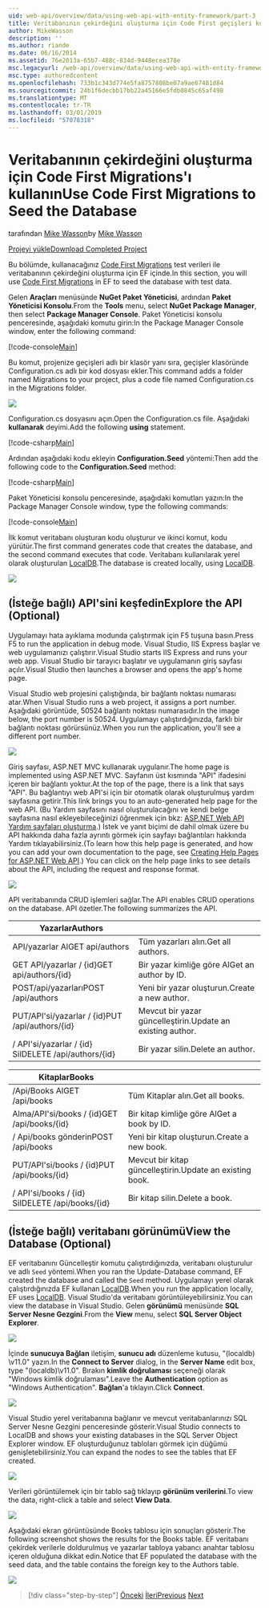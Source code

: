```yaml
---
uid: web-api/overview/data/using-web-api-with-entity-framework/part-3
title: Veritabanının çekirdeğini oluşturma için Code First geçişleri kullanın | Microsoft Docs
author: MikeWasson
description: ''
ms.author: riande
ms.date: 06/16/2014
ms.assetid: 76e2013a-65b7-488c-834d-9448ecea378e
msc.legacyurl: /web-api/overview/data/using-web-api-with-entity-framework/part-3
msc.type: authoredcontent
ms.openlocfilehash: 733b1c343d774e5fa8757808be07a9ae67481d84
ms.sourcegitcommit: 24b1f6decbb17bb22a45166e5fdb0845c65af498
ms.translationtype: MT
ms.contentlocale: tr-TR
ms.lasthandoff: 03/01/2019
ms.locfileid: "57078318"
---
```

<a name="use-code-first-migrations-to-seed-the-database"></a><span data-ttu-id="504cb-102">Veritabanının çekirdeğini oluşturma için Code First Migrations'ı kullanın</span><span class="sxs-lookup"><span data-stu-id="504cb-102">Use Code First Migrations to Seed the Database</span></span>
====================
<span data-ttu-id="504cb-103">tarafından [Mike Wasson](https://github.com/MikeWasson)</span><span class="sxs-lookup"><span data-stu-id="504cb-103">by [Mike Wasson](https://github.com/MikeWasson)</span></span>

[<span data-ttu-id="504cb-104">Projeyi yükle</span><span class="sxs-lookup"><span data-stu-id="504cb-104">Download Completed Project</span></span>](https://github.com/MikeWasson/BookService)

<span data-ttu-id="504cb-105">Bu bölümde, kullanacağınız [Code First Migrations](https://msdn.microsoft.com/data/jj591621) test verileri ile veritabanının çekirdeğini oluşturma için EF içinde.</span><span class="sxs-lookup"><span data-stu-id="504cb-105">In this section, you will use [Code First Migrations](https://msdn.microsoft.com/data/jj591621) in EF to seed the database with test data.</span></span>

<span data-ttu-id="504cb-106">Gelen **Araçları** menüsünde **NuGet Paket Yöneticisi**, ardından **Paket Yöneticisi Konsolu**.</span><span class="sxs-lookup"><span data-stu-id="504cb-106">From the **Tools** menu, select **NuGet Package Manager**, then select **Package Manager Console**.</span></span> <span data-ttu-id="504cb-107">Paket Yöneticisi konsolu penceresinde, aşağıdaki komutu girin:</span><span class="sxs-lookup"><span data-stu-id="504cb-107">In the Package Manager Console window, enter the following command:</span></span>

[!code-console[Main](part-3/samples/sample1.cmd)]

<span data-ttu-id="504cb-108">Bu komut, projenize geçişleri adlı bir klasör yanı sıra, geçişler klasöründe Configuration.cs adlı bir kod dosyası ekler.</span><span class="sxs-lookup"><span data-stu-id="504cb-108">This command adds a folder named Migrations to your project, plus a code file named Configuration.cs in the Migrations folder.</span></span>

![](part-3/_static/image1.png)

<span data-ttu-id="504cb-109">Configuration.cs dosyasını açın.</span><span class="sxs-lookup"><span data-stu-id="504cb-109">Open the Configuration.cs file.</span></span> <span data-ttu-id="504cb-110">Aşağıdaki **kullanarak** deyimi.</span><span class="sxs-lookup"><span data-stu-id="504cb-110">Add the following **using** statement.</span></span>

[!code-csharp[Main](part-3/samples/sample2.cs)]

<span data-ttu-id="504cb-111">Ardından aşağıdaki kodu ekleyin **Configuration.Seed** yöntemi:</span><span class="sxs-lookup"><span data-stu-id="504cb-111">Then add the following code to the **Configuration.Seed** method:</span></span>

[!code-csharp[Main](part-3/samples/sample3.cs)]

<span data-ttu-id="504cb-112">Paket Yöneticisi konsolu penceresinde, aşağıdaki komutları yazın:</span><span class="sxs-lookup"><span data-stu-id="504cb-112">In the Package Manager Console window, type the following commands:</span></span>

[!code-console[Main](part-3/samples/sample4.cmd)]

<span data-ttu-id="504cb-113">İlk komut veritabanı oluşturan kodu oluşturur ve ikinci komut, kodu yürütür.</span><span class="sxs-lookup"><span data-stu-id="504cb-113">The first command generates code that creates the database, and the second command executes that code.</span></span> <span data-ttu-id="504cb-114">Veritabanı kullanılarak yerel olarak oluşturulan [LocalDB](https://msdn.microsoft.com/library/hh510202.aspx).</span><span class="sxs-lookup"><span data-stu-id="504cb-114">The database is created locally, using [LocalDB](https://msdn.microsoft.com/library/hh510202.aspx).</span></span>

![](part-3/_static/image2.png)

## <a name="explore-the-api-optional"></a><span data-ttu-id="504cb-115">(İsteğe bağlı) API'sini keşfedin</span><span class="sxs-lookup"><span data-stu-id="504cb-115">Explore the API (Optional)</span></span>

<span data-ttu-id="504cb-116">Uygulamayı hata ayıklama modunda çalıştırmak için F5 tuşuna basın.</span><span class="sxs-lookup"><span data-stu-id="504cb-116">Press F5 to run the application in debug mode.</span></span> <span data-ttu-id="504cb-117">Visual Studio, IIS Express başlar ve web uygulamanızı çalıştırır.</span><span class="sxs-lookup"><span data-stu-id="504cb-117">Visual Studio starts IIS Express and runs your web app.</span></span> <span data-ttu-id="504cb-118">Visual Studio bir tarayıcı başlatır ve uygulamanın giriş sayfası açılır.</span><span class="sxs-lookup"><span data-stu-id="504cb-118">Visual Studio then launches a browser and opens the app's home page.</span></span>

<span data-ttu-id="504cb-119">Visual Studio web projesini çalıştığında, bir bağlantı noktası numarası atar.</span><span class="sxs-lookup"><span data-stu-id="504cb-119">When Visual Studio runs a web project, it assigns a port number.</span></span> <span data-ttu-id="504cb-120">Aşağıdaki görüntüde, 50524 bağlantı noktası numarasıdır.</span><span class="sxs-lookup"><span data-stu-id="504cb-120">In the image below, the port number is 50524.</span></span> <span data-ttu-id="504cb-121">Uygulamayı çalıştırdığınızda, farklı bir bağlantı noktası görürsünüz.</span><span class="sxs-lookup"><span data-stu-id="504cb-121">When you run the application, you'll see a different port number.</span></span>

![](part-3/_static/image3.png)

<span data-ttu-id="504cb-122">Giriş sayfası, ASP.NET MVC kullanarak uygulanır.</span><span class="sxs-lookup"><span data-stu-id="504cb-122">The home page is implemented using ASP.NET MVC.</span></span> <span data-ttu-id="504cb-123">Sayfanın üst kısmında "API" ifadesini içeren bir bağlantı yoktur.</span><span class="sxs-lookup"><span data-stu-id="504cb-123">At the top of the page, there is a link that says "API".</span></span> <span data-ttu-id="504cb-124">Bu bağlantıyı web API'si için bir otomatik olarak oluşturulmuş yardım sayfasına getirir.</span><span class="sxs-lookup"><span data-stu-id="504cb-124">This link brings you to an auto-generated help page for the web API.</span></span> <span data-ttu-id="504cb-125">(Bu Yardım sayfasını nasıl oluşturulacağını ve kendi belge sayfasına nasıl ekleyebileceğinizi öğrenmek için bkz: [ASP.NET Web API Yardım sayfaları oluşturma](../../getting-started-with-aspnet-web-api/creating-api-help-pages.md).) İstek ve yanıt biçimi de dahil olmak üzere bu API hakkında daha fazla ayrıntı görmek için sayfayı bağlantıları hakkında Yardım tıklayabilirsiniz.</span><span class="sxs-lookup"><span data-stu-id="504cb-125">(To learn how this help page is generated, and how you can add your own documentation to the page, see [Creating Help Pages for ASP.NET Web API](../../getting-started-with-aspnet-web-api/creating-api-help-pages.md).) You can click on the help page links to see details about the API, including the request and response format.</span></span>

![](part-3/_static/image4.png)

<span data-ttu-id="504cb-126">API veritabanında CRUD işlemleri sağlar.</span><span class="sxs-lookup"><span data-stu-id="504cb-126">The API enables CRUD operations on the database.</span></span> <span data-ttu-id="504cb-127">API özetler.</span><span class="sxs-lookup"><span data-stu-id="504cb-127">The following summarizes the API.</span></span>

| <span data-ttu-id="504cb-128">Yazarlar</span><span class="sxs-lookup"><span data-stu-id="504cb-128">Authors</span></span> |  |
| --- | -- |
| <span data-ttu-id="504cb-129">API/yazarlar Al</span><span class="sxs-lookup"><span data-stu-id="504cb-129">GET api/authors</span></span> | <span data-ttu-id="504cb-130">Tüm yazarları alın.</span><span class="sxs-lookup"><span data-stu-id="504cb-130">Get all authors.</span></span> |
| <span data-ttu-id="504cb-131">GET API/yazarlar / {id}</span><span class="sxs-lookup"><span data-stu-id="504cb-131">GET api/authors/{id}</span></span> | <span data-ttu-id="504cb-132">Bir yazar kimliğe göre Al</span><span class="sxs-lookup"><span data-stu-id="504cb-132">Get an author by ID.</span></span> |
| <span data-ttu-id="504cb-133">POST/api/yazarları</span><span class="sxs-lookup"><span data-stu-id="504cb-133">POST /api/authors</span></span> | <span data-ttu-id="504cb-134">Yeni bir yazar oluşturun.</span><span class="sxs-lookup"><span data-stu-id="504cb-134">Create a new author.</span></span> |
| <span data-ttu-id="504cb-135">PUT/API'si/yazarlar / {id}</span><span class="sxs-lookup"><span data-stu-id="504cb-135">PUT /api/authors/{id}</span></span> | <span data-ttu-id="504cb-136">Mevcut bir yazar güncelleştirin.</span><span class="sxs-lookup"><span data-stu-id="504cb-136">Update an existing author.</span></span> |
| <span data-ttu-id="504cb-137">/ API'si/yazarlar / {id} Sil</span><span class="sxs-lookup"><span data-stu-id="504cb-137">DELETE /api/authors/{id}</span></span> | <span data-ttu-id="504cb-138">Bir yazar silin.</span><span class="sxs-lookup"><span data-stu-id="504cb-138">Delete an author.</span></span> |

| <span data-ttu-id="504cb-139">Kitaplar</span><span class="sxs-lookup"><span data-stu-id="504cb-139">Books</span></span> |  |
| --- | -- |
| <span data-ttu-id="504cb-140">/Api/Books Al</span><span class="sxs-lookup"><span data-stu-id="504cb-140">GET /api/books</span></span> | <span data-ttu-id="504cb-141">Tüm Kitaplar alın.</span><span class="sxs-lookup"><span data-stu-id="504cb-141">Get all books.</span></span> |
| <span data-ttu-id="504cb-142">Alma/API'si/books / {id}</span><span class="sxs-lookup"><span data-stu-id="504cb-142">GET /api/books/{id}</span></span> | <span data-ttu-id="504cb-143">Bir kitap kimliğe göre Al</span><span class="sxs-lookup"><span data-stu-id="504cb-143">Get a book by ID.</span></span> |
| <span data-ttu-id="504cb-144">/ Api/books gönderin</span><span class="sxs-lookup"><span data-stu-id="504cb-144">POST /api/books</span></span> | <span data-ttu-id="504cb-145">Yeni bir kitap oluşturun.</span><span class="sxs-lookup"><span data-stu-id="504cb-145">Create a new book.</span></span> |
| <span data-ttu-id="504cb-146">PUT/API'si/books / {id}</span><span class="sxs-lookup"><span data-stu-id="504cb-146">PUT /api/books/{id}</span></span> | <span data-ttu-id="504cb-147">Mevcut bir kitap güncelleştirin.</span><span class="sxs-lookup"><span data-stu-id="504cb-147">Update an existing book.</span></span> |
| <span data-ttu-id="504cb-148">/ API'si/books / {id} Sil</span><span class="sxs-lookup"><span data-stu-id="504cb-148">DELETE /api/books/{id}</span></span> | <span data-ttu-id="504cb-149">Bir kitap silin.</span><span class="sxs-lookup"><span data-stu-id="504cb-149">Delete a book.</span></span> |

## <a name="view-the-database-optional"></a><span data-ttu-id="504cb-150">(İsteğe bağlı) veritabanı görünümü</span><span class="sxs-lookup"><span data-stu-id="504cb-150">View the Database (Optional)</span></span>

<span data-ttu-id="504cb-151">EF veritabanını Güncelleştir komutu çalıştırdığınızda, veritabanı oluşturulur ve adlı `Seed` yöntemi.</span><span class="sxs-lookup"><span data-stu-id="504cb-151">When you ran the Update-Database command, EF created the database and called the `Seed` method.</span></span> <span data-ttu-id="504cb-152">Uygulamayı yerel olarak çalıştırdığınızda EF kullanan [LocalDB](https://blogs.msdn.com/b/sqlexpress/archive/2011/07/12/introducing-localdb-a-better-sql-express.aspx).</span><span class="sxs-lookup"><span data-stu-id="504cb-152">When you run the application locally, EF uses [LocalDB](https://blogs.msdn.com/b/sqlexpress/archive/2011/07/12/introducing-localdb-a-better-sql-express.aspx).</span></span> <span data-ttu-id="504cb-153">Visual Studio'da veritabanı görüntüleyebilirsiniz.</span><span class="sxs-lookup"><span data-stu-id="504cb-153">You can view the database in Visual Studio.</span></span> <span data-ttu-id="504cb-154">Gelen **görünümü** menüsünde **SQL Server Nesne Gezgini**.</span><span class="sxs-lookup"><span data-stu-id="504cb-154">From the **View** menu, select **SQL Server Object Explorer**.</span></span>

![](part-3/_static/image5.png)

<span data-ttu-id="504cb-155">İçinde **sunucuya Bağlan** iletişim, **sunucu adı** düzenleme kutusu, "(localdb) \v11.0" yazın.</span><span class="sxs-lookup"><span data-stu-id="504cb-155">In the **Connect to Server** dialog, in the **Server Name** edit box, type "(localdb)\v11.0".</span></span> <span data-ttu-id="504cb-156">Bırakın **kimlik doğrulaması** seçeneği olarak "Windows kimlik doğrulaması".</span><span class="sxs-lookup"><span data-stu-id="504cb-156">Leave the **Authentication** option as "Windows Authentication".</span></span> <span data-ttu-id="504cb-157">**Bağlan**'a tıklayın.</span><span class="sxs-lookup"><span data-stu-id="504cb-157">Click **Connect**.</span></span>

![](part-3/_static/image6.png)

<span data-ttu-id="504cb-158">Visual Studio yerel veritabanına bağlanır ve mevcut veritabanlarınızı SQL Server Nesne Gezgini penceresinde gösterir.</span><span class="sxs-lookup"><span data-stu-id="504cb-158">Visual Studio connects to LocalDB and shows your existing databases in the SQL Server Object Explorer window.</span></span> <span data-ttu-id="504cb-159">EF oluşturduğunuz tabloları görmek için düğümü genişletebilirsiniz.</span><span class="sxs-lookup"><span data-stu-id="504cb-159">You can expand the nodes to see the tables that EF created.</span></span>

![](part-3/_static/image7.png)

<span data-ttu-id="504cb-160">Verileri görüntülemek için bir tablo sağ tıklayıp **görünüm verilerini**.</span><span class="sxs-lookup"><span data-stu-id="504cb-160">To view the data, right-click a table and select **View Data**.</span></span>

![](part-3/_static/image8.png)

<span data-ttu-id="504cb-161">Aşağıdaki ekran görüntüsünde Books tablosu için sonuçları gösterir.</span><span class="sxs-lookup"><span data-stu-id="504cb-161">The following screenshot shows the results for the Books table.</span></span> <span data-ttu-id="504cb-162">EF veritabanı çekirdek verilerle doldurulmuş ve yazarlar tabloya yabancı anahtar tablosu içeren olduğuna dikkat edin.</span><span class="sxs-lookup"><span data-stu-id="504cb-162">Notice that EF populated the database with the seed data, and the table contains the foreign key to the Authors table.</span></span>

![](part-3/_static/image9.png)

> [!div class="step-by-step"]
> <span data-ttu-id="504cb-163">[Önceki](part-2.md)
> [İleri](part-4.md)</span><span class="sxs-lookup"><span data-stu-id="504cb-163">[Previous](part-2.md)
[Next](part-4.md)</span></span>
